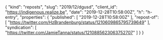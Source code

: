 {
  "kind": "reposts",
  "slug": "2019/12/dgusd",
  "client_id": "https://indigenous.realize.be",
  "date": "2019-12-28T10:58:00Z",
  "h": "h-entry",
  "properties": {
    "published": [
      "2019-12-28T10:58:00Z"
    ],
    "repost-of": [
      "https://twitter.com/HzBrandenburg/status/1210609865795739649"
    ],
    "syndication": [
      "https://twitter.com/JamieTanna/status/1210885623063752707"
    ]
  }
}
